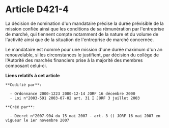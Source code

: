 # Article D421-4

La décision de nomination d'un mandataire précise la durée prévisible de la mission confiée ainsi que les conditions de sa
rémunération par l'entreprise de marché, qui tiennent compte notamment de la nature et du volume de l'activité ainsi que de
la situation de l'entreprise de marché concernée.

Le mandataire est nommé pour une mission d'une durée maximum d'un an renouvelable, si les circonstances le justifient, par
décision du collège de l'Autorité des marchés financiers prise à la majorité des membres composant celui-ci.

**Liens relatifs à cet article**

	**Codifié par**:

	  - Ordonnance 2000-1223 2000-12-14 JORF 16 décembre 2000
	  - Loi n°2003-591 2003-07-02 art. 31 I JORF 3 juillet 2003

	**Créé par**:

	  - Décret n°2007-904 du 15 mai 2007 - art. 3 () JORF 16 mai 2007 en vigueur le 1er novembre 2007
